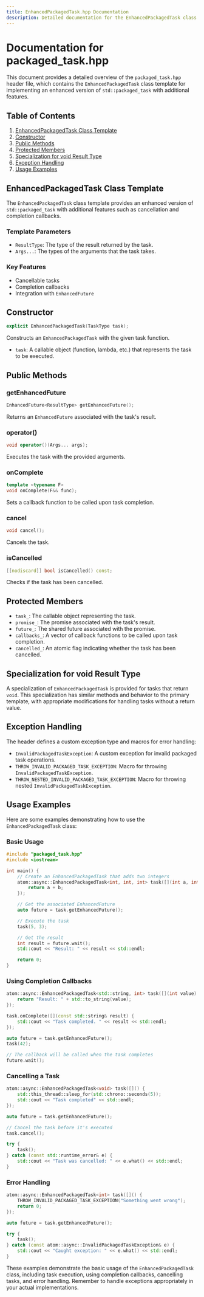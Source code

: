 ```yaml
---
title: EnhancedPackagedTask.hpp Documentation
description: Detailed documentation for the EnhancedPackagedTask class template in the packaged_task.hpp header file, including constructors, public methods, protected members, specialization for void result type, exception handling, and usage examples.
---
```


# Documentation for packaged_task.hpp

This document provides a detailed overview of the `packaged_task.hpp` header file, which contains the `EnhancedPackagedTask` class template for implementing an enhanced version of `std::packaged_task` with additional features.

## Table of Contents

1. [EnhancedPackagedTask Class Template](#enhancedpackagedtask-class-template)
2. [Constructor](#constructor)
3. [Public Methods](#public-methods)
4. [Protected Members](#protected-members)
5. [Specialization for void Result Type](#specialization-for-void-result-type)
6. [Exception Handling](#exception-handling)
7. [Usage Examples](#usage-examples)

## EnhancedPackagedTask Class Template

The `EnhancedPackagedTask` class template provides an enhanced version of `std::packaged_task` with additional features such as cancellation and completion callbacks.

### Template Parameters

- `ResultType`: The type of the result returned by the task.
- `Args...`: The types of the arguments that the task takes.

### Key Features

- Cancellable tasks
- Completion callbacks
- Integration with `EnhancedFuture`

## Constructor

```cpp
explicit EnhancedPackagedTask(TaskType task);
```

Constructs an `EnhancedPackagedTask` with the given task function.

- `task`: A callable object (function, lambda, etc.) that represents the task to be executed.

## Public Methods

### getEnhancedFuture

```cpp
EnhancedFuture<ResultType> getEnhancedFuture();
```

Returns an `EnhancedFuture` associated with the task's result.

### operator()

```cpp
void operator()(Args... args);
```

Executes the task with the provided arguments.

### onComplete

```cpp
template <typename F>
void onComplete(F&& func);
```

Sets a callback function to be called upon task completion.

### cancel

```cpp
void cancel();
```

Cancels the task.

### isCancelled

```cpp
[[nodiscard]] bool isCancelled() const;
```

Checks if the task has been cancelled.

## Protected Members

- `task_`: The callable object representing the task.
- `promise_`: The promise associated with the task's result.
- `future_`: The shared future associated with the promise.
- `callbacks_`: A vector of callback functions to be called upon task completion.
- `cancelled_`: An atomic flag indicating whether the task has been cancelled.

## Specialization for void Result Type

A specialization of `EnhancedPackagedTask` is provided for tasks that return `void`. This specialization has similar methods and behavior to the primary template, with appropriate modifications for handling tasks without a return value.

## Exception Handling

The header defines a custom exception type and macros for error handling:

- `InvalidPackagedTaskException`: A custom exception for invalid packaged task operations.
- `THROW_INVALID_PACKAGED_TASK_EXCEPTION`: Macro for throwing `InvalidPackagedTaskException`.
- `THROW_NESTED_INVALID_PACKAGED_TASK_EXCEPTION`: Macro for throwing nested `InvalidPackagedTaskException`.

## Usage Examples

Here are some examples demonstrating how to use the `EnhancedPackagedTask` class:

### Basic Usage

```cpp
#include "packaged_task.hpp"
#include <iostream>

int main() {
    // Create an EnhancedPackagedTask that adds two integers
    atom::async::EnhancedPackagedTask<int, int, int> task([](int a, int b) {
        return a + b;
    });

    // Get the associated EnhancedFuture
    auto future = task.getEnhancedFuture();

    // Execute the task
    task(5, 3);

    // Get the result
    int result = future.wait();
    std::cout << "Result: " << result << std::endl;

    return 0;
}
```

### Using Completion Callbacks

```cpp
atom::async::EnhancedPackagedTask<std::string, int> task([](int value) {
    return "Result: " + std::to_string(value);
});

task.onComplete([](const std::string& result) {
    std::cout << "Task completed. " << result << std::endl;
});

auto future = task.getEnhancedFuture();
task(42);

// The callback will be called when the task completes
future.wait();
```

### Cancelling a Task

```cpp
atom::async::EnhancedPackagedTask<void> task([]() {
    std::this_thread::sleep_for(std::chrono::seconds(5));
    std::cout << "Task completed" << std::endl;
});

auto future = task.getEnhancedFuture();

// Cancel the task before it's executed
task.cancel();

try {
    task();
} catch (const std::runtime_error& e) {
    std::cout << "Task was cancelled: " << e.what() << std::endl;
}
```

### Error Handling

```cpp
atom::async::EnhancedPackagedTask<int> task([]() {
    THROW_INVALID_PACKAGED_TASK_EXCEPTION("Something went wrong");
    return 0;
});

auto future = task.getEnhancedFuture();

try {
    task();
} catch (const atom::async::InvalidPackagedTaskException& e) {
    std::cout << "Caught exception: " << e.what() << std::endl;
}
```

These examples demonstrate the basic usage of the `EnhancedPackagedTask` class, including task execution, using completion callbacks, cancelling tasks, and error handling. Remember to handle exceptions appropriately in your actual implementations.
